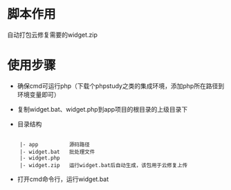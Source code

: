 # 脚本作用

自动打包云修复需要的widget.zip

# 使用步骤

- 确保cmd可运行php（下载个phpstudy之类的集成环境，添加php所在路径到环境变量即可）

- 复制widget.bat、widget.php到app项目的根目录的上级目录下

- 目录结构

```

	|- app          源码路径
	|- widget.bat   批处理文件
	|- widget.php
	|- widget.zip   运行widget.bat后自动生成，该包用于云修复上传

```

- 打开cmd命令行，运行widget.bat